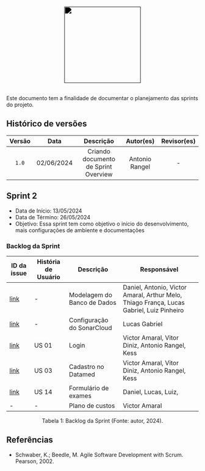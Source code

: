 <br/>

<div style="display: flex; flex-direction: column; justify-content: center; align-items:center;">
    <img src="https://dansousamelo.github.io/RQ_ISP/assets/sprintIcon.png" width="200" height="200" style="filter: brightness(0%);"ss />
</div>

<br/>

Este documento tem a finalidade de documentar o planejamento das sprints do projeto.

## Histórico de versões

| Versão |    Data    |              Descrição               |   Autor(es)   |  Revisor(es)  |
| :----: | :--------: | :----------------------------------: | :-----------: | :-----------: |
| `1.0`  | 02/06/2024 | Criando documento de Sprint Overview | Antonio Rangel  | - |

## Sprint 2

* Data de Início: 13/05/2024
* Data de Término: 26/05/2024
* Objetivo: Essa sprint tem como objetivo o início do desenvolvimento, mais configurações de ambiente e documentações

### Backlog da Sprint
| ID da issue | História de Usuário | Descrição   | Responsável                 |
| ----------- | ------------------- | ----------------------------------------------------- | --------- |
|   [link](https://github.com/EPS-DataMed/wiki/issues/19) | -      | Modelagem do Banco de Dados              | Daniel, Antonio, Victor Amaral, Arthur Melo, Thiago França, Lucas Gabriel, Luiz Pinheiro |
| [link](https://github.com/EPS-DataMed/wiki/issues/22)   | -      | Configuração do SonarCloud         | Lucas Gabriel  |
| [link](https://github.com/EPS-DataMed/wiki/issues/2)   | US 01 | Login | Victor Amaral, Vitor Diniz, Antonio Rangel, Kess  |
| [link](https://github.com/EPS-DataMed/wiki/issues/4)   | US 03      | Cadastro no Datamed        | Victor Amaral, Vitor Diniz, Antonio Rangel, Kess  |
| [link](https://github.com/EPS-DataMed/wiki/issues/15)   | US 14      | Formulário de exames         | Daniel, Lucas, Luiz,   |
| - | - | Plano de custos | Victor Amaral |

<div style="text-align: center">
<p> Tabela 1: Backlog da Sprint (Fonte: autor, 2024). </p>
</div>



## Referências

 * Schwaber, K.; Beedle, M. Agile Software Development with Scrum. Pearson, 2002.